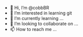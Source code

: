 - 👋 Hi, I’m @cobbBR
- 👀 I’m interested in learning git
- 🌱 I’m currently learning ...
- 💞️ I’m looking to collaborate on ...
- 📫 How to reach me ...

<!---
cobbBR/cobbBR is a ✨ special ✨ repository because its `README.md` (this file) appears on your GitHub profile.
You can click the Preview link to take a look at your changes.
--->
